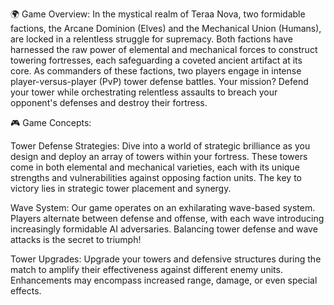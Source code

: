 🌍 Game Overview:
In the mystical realm of Teraa Nova, two formidable factions, the Arcane Dominion (Elves) and the Mechanical Union (Humans), are locked in a relentless struggle for supremacy. Both factions have harnessed the raw power of elemental and mechanical forces to construct towering fortresses, each safeguarding a coveted ancient artifact at its core. As commanders of these factions, two players engage in intense player-versus-player (PvP) tower defense battles. Your mission? Defend your tower while orchestrating relentless assaults to breach your opponent's defenses and destroy their fortress.

🎮 Game Concepts:

Tower Defense Strategies: Dive into a world of strategic brilliance as you design and deploy an array of towers within your fortress. These towers come in both elemental and mechanical varieties, each with its unique strengths and vulnerabilities against opposing faction units. The key to victory lies in strategic tower placement and synergy.

Wave System: Our game operates on an exhilarating wave-based system. Players alternate between defense and offense, with each wave introducing increasingly formidable AI adversaries. Balancing tower defense and wave attacks is the secret to triumph!

Tower Upgrades: Upgrade your towers and defensive structures during the match to amplify their effectiveness against different enemy units. Enhancements may encompass increased range, damage, or even special effects.
